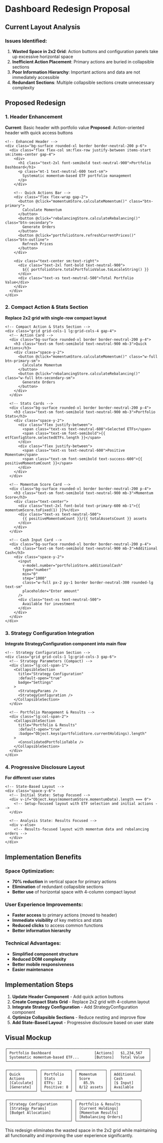 # Dashboard Redesign Proposal

## Current Layout Analysis

### Issues Identified:
1. **Wasted Space in 2x2 Grid**: Action buttons and configuration panels take up excessive horizontal space
2. **Inefficient Action Placement**: Primary actions are buried in collapsible sections
3. **Poor Information Hierarchy**: Important actions and data are not immediately accessible
4. **Redundant Sections**: Multiple collapsible sections create unnecessary complexity

## Proposed Redesign

### 1. Header Enhancement
**Current**: Basic header with portfolio value
**Proposed**: Action-oriented header with quick access buttons

```vue
<!-- Enhanced Header -->
<div class="bg-surface rounded-xl border border-neutral-200 p-6">
  <div class="flex flex-col sm:flex-row justify-between items-start sm:items-center gap-4">
    <div>
      <h1 class="text-2xl font-semibold text-neutral-900">Portfolio Dashboard</h1>
      <p class="mt-1 text-neutral-600 text-sm">
        Systematic momentum-based ETF portfolio management
      </p>
    </div>
    
    <!-- Quick Actions Bar -->
    <div class="flex flex-wrap gap-2">
      <button @click="momentumStore.calculateMomentum()" class="btn-primary">
        Calculate Momentum
      </button>
      <button @click="rebalancingStore.calculateRebalancing()" class="btn-secondary">
        Generate Orders
      </button>
      <button @click="portfolioStore.refreshCurrentPrices()" class="btn-outline">
        Refresh Prices
      </button>
    </div>
    
    <div class="text-center sm:text-right">
      <div class="text-2xl font-bold text-neutral-900">
        ${{ portfolioStore.totalPortfolioValue.toLocaleString() }}
      </div>
      <div class="text-xs text-neutral-500">Total Portfolio Value</div>
    </div>
  </div>
</div>
```

### 2. Compact Action & Stats Section
**Replace 2x2 grid with single-row compact layout**

```vue
<!-- Compact Action & Stats Section -->
<div class="grid grid-cols-1 lg:grid-cols-4 gap-4">
  <!-- Action Card -->
  <div class="bg-surface rounded-xl border border-neutral-200 p-4">
    <h3 class="text-sm font-semibold text-neutral-900 mb-3">Quick Actions</h3>
    <div class="space-y-2">
      <button @click="momentumStore.calculateMomentum()" class="w-full btn-primary-sm">
        Calculate Momentum
      </button>
      <button @click="rebalancingStore.calculateRebalancing()" class="w-full btn-secondary-sm">
        Generate Orders
      </button>
    </div>
  </div>
  
  <!-- Stats Cards -->
  <div class="bg-surface rounded-xl border border-neutral-200 p-4">
    <h3 class="text-sm font-semibold text-neutral-900 mb-3">Portfolio Stats</h3>
    <div class="space-y-2">
      <div class="flex justify-between">
        <span class="text-xs text-neutral-600">Selected ETFs</span>
        <span class="text-sm font-semibold">{{ etfConfigStore.selectedETFs.length }}</span>
      </div>
      <div class="flex justify-between">
        <span class="text-xs text-neutral-600">Positive Momentum</span>
        <span class="text-sm font-semibold text-success-600">{{ positiveMomentumCount }}</span>
      </div>
    </div>
  </div>
  
  <!-- Momentum Score Card -->
  <div class="bg-surface rounded-xl border border-neutral-200 p-4">
    <h3 class="text-sm font-semibold text-neutral-900 mb-3">Momentum Score</h3>
    <div class="text-center">
      <div class="text-2xl font-bold text-primary-600 mb-1">{{ momentumScore.toFixed(1) }}%</div>
      <div class="text-xs text-neutral-500">
        {{ positiveMomentumCount }}/{{ totalAssetsCount }} assets
      </div>
    </div>
  </div>
  
  <!-- Cash Input Card -->
  <div class="bg-surface rounded-xl border border-neutral-200 p-4">
    <h3 class="text-sm font-semibold text-neutral-900 mb-3">Additional Cash</h3>
    <div class="space-y-2">
      <input
        v-model.number="portfolioStore.additionalCash"
        type="number"
        min="0"
        step="1000"
        class="w-full px-2 py-1 border border-neutral-300 rounded-lg text-sm"
        placeholder="Enter amount"
      />
      <div class="text-xs text-neutral-500">
        Available for investment
      </div>
    </div>
  </div>
</div>
```

### 3. Strategy Configuration Integration
**Integrate StrategyConfiguration component into main flow**

```vue
<!-- Strategy Configuration Section -->
<div class="grid grid-cols-1 lg:grid-cols-3 gap-6">
  <!-- Strategy Parameters (Compact) -->
  <div class="lg:col-span-1">
    <CollapsibleSection
      title="Strategy Configuration"
      :default-open="true"
      badge="Settings"
    >
      <StrategyParams />
      <StrategyConfiguration />
    </CollapsibleSection>
  </div>
  
  <!-- Portfolio Management & Results -->
  <div class="lg:col-span-2">
    <CollapsibleSection
      title="Portfolio & Results"
      :default-open="true"
      :badge="Object.keys(portfolioStore.currentHoldings).length"
    >
      <ConsolidatedPortfolioTable />
    </CollapsibleSection>
  </div>
</div>
```

### 4. Progressive Disclosure Layout
**For different user states**

```vue
<!-- State-Based Layout -->
<div class="space-y-6">
  <!-- Initial State: Setup Focused -->
  <div v-if="Object.keys(momentumStore.momentumData).length === 0">
    <!-- Setup-focused layout with ETF selection and initial actions -->
  </div>
  
  <!-- Analysis State: Results Focused -->
  <div v-else>
    <!-- Results-focused layout with momentum data and rebalancing orders -->
  </div>
</div>
```

## Implementation Benefits

### Space Optimization:
- **70% reduction** in vertical space for primary actions
- **Elimination** of redundant collapsible sections
- **Better use** of horizontal space with 4-column compact layout

### User Experience Improvements:
- **Faster access** to primary actions (moved to header)
- **Immediate visibility** of key metrics and stats
- **Reduced clicks** to access common functions
- **Better information hierarchy**

### Technical Advantages:
- **Simplified component structure**
- **Reduced DOM complexity**
- **Better mobile responsiveness**
- **Easier maintenance**

## Implementation Steps

1. **Update Header Component** - Add quick action buttons
2. **Create Compact Stats Grid** - Replace 2x2 grid with 4-column layout
3. **Integrate Strategy Configuration** - Add StrategyConfiguration component
4. **Optimize Collapsible Sections** - Reduce nesting and improve flow
5. **Add State-Based Layout** - Progressive disclosure based on user state

## Visual Mockup

```
┌─────────────────────────────────────────────────────────────────┐
│ Portfolio Dashboard                    [Actions]   $1,234,567   │
│ Systematic momentum-based ETF...       [Buttons]   Total Value  │
└─────────────────────────────────────────────────────────────────┘

┌─────────────┐ ┌─────────────┐ ┌─────────────┐ ┌─────────────┐
│ Quick       │ │ Portfolio   │ │ Momentum    │ │ Additional  │
│ Actions     │ │ Stats       │ │ Score       │ │ Cash        │
│ [Calculate] │ │ ETFs: 12    │ │   85.5%     │ │ [$ Input]   │
│ [Generate]  │ │ Positive: 8 │ │ 8/12 assets │ │ Available   │
└─────────────┘ └─────────────┘ └─────────────┘ └─────────────┘

┌─────────────────────────────┐ ┌─────────────────────────────┐
│ Strategy Configuration      │ │ Portfolio & Results         │
│ [Strategy Params]           │ │ [Current Holdings]          │
│ [Budget Allocation]         │ │ [Momentum Results]          │
│                             │ │ [Rebalancing Orders]        │
└─────────────────────────────┘ └─────────────────────────────┘
```

This redesign eliminates the wasted space in the 2x2 grid while maintaining all functionality and improving the user experience significantly.